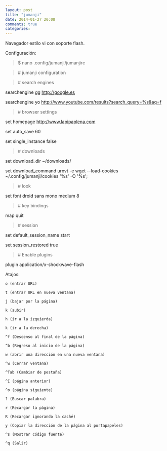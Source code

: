 ```yaml
---
layout: post
title: "jumanji"
date: 2014-01-27 20:08
comments: true
categories: 
---
```

Navegador estilo vi con soporte flash.

Configuración:

>$ nano .config/jumanji/jumanjirc 

>\# jumanji configuration 

>\# search engines 

searchengine gg http://google.es 

searchengine yo http://www.youtube.com/results?search_query=%s&aq=f 

>\# browser settings 

set homepage http://www.lapipaplena.com 

set auto_save 60 

set single_instance false 

>\# downloads 

set download_dir ~/downloads/ 

set download_command urxvt -e  wget --load-cookies ~/.config/jumanji/cookies '%s' -O '%s'; 

>\# look 

set font droid sans mono medium 8 

>\# key bindings 

map <C-q> quit 

>\# session 

set default_session_name start 

set session_restored true 

>\# Enable plugins 

plugin application/x-shockwave-flash 

Atajos: 

	o (entrar URL)

	t (entrar URL en nueva ventana)

	j (bajar por la página)

	k (subir)

	h (ir a la izquierda)

	k (ir a la derecha) 

	^f (Descenso al final de la página) 

	^b (Regreso al inicio de la página) 

	w (abrir una dirección en una nueva ventana) 

	^w (Cerrar ventana)

	^Tab (Cambiar de pestaña)

	^I (página anterior)

	^o (página siguiente) 

	? (Buscar palabra)

	r (Recargar la página)

	R (Recargar ignorando la caché) 

	y (Copiar la dirección de la página al portapapeles)

	^s (Mostrar código fuente)

	^q (Salir)

